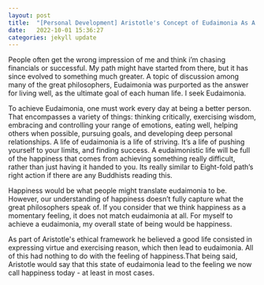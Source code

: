 ```yaml
---
layout: post
title:  "[Personal Development] Aristotle's Concept of Eudaimonia As A Life Goal"
date:   2022-10-01 15:36:27
categories: jekyll update
---
```



People often get the wrong impression of me and think i’m chasing financials or successful. My path might have started from there, but it has since evolved to something much greater. A topic of discussion among many of the great philosophers, Eudaimonia was purported as the answer for living well, as the ultimate goal of each human life. I seek Eudaimonia.

To achieve Eudaimonia, one must work every day at being a better person. That encompasses a variety of things: thinking critically, exercising wisdom, embracing and controlling your range of emotions, eating well, helping others when possible, pursuing goals, and developing deep personal relationships. A life of eudaimonia is a life of striving. It’s a life of pushing yourself to your limits, and finding success. A eudaimonistic life will be full of the happiness that comes from achieving something really difficult, rather than just having it handed to you. Its really similar to Eight-fold path’s right action if there are any Buddhists reading this.

Happiness would be what people might translate eudaimonia to be. However, our understanding of happiness doesn’t fully capture what the great philosophers speak of. If you consider that we think happiness as a momentary feeling, it does not match eudaimonia at all. For myself to achieve a eudaimonia, my overall state of being would be happiness. 

As part of Aristotle's ethical framework he believed a good life consisted in expressing virtue and exercising reason, which then lead to eudaimonia. All of this had nothing to do with the feeling of happiness.That being said, Aristotle would say that this state of eudaimonia lead to the feeling we now call happiness today - at least in most cases.
